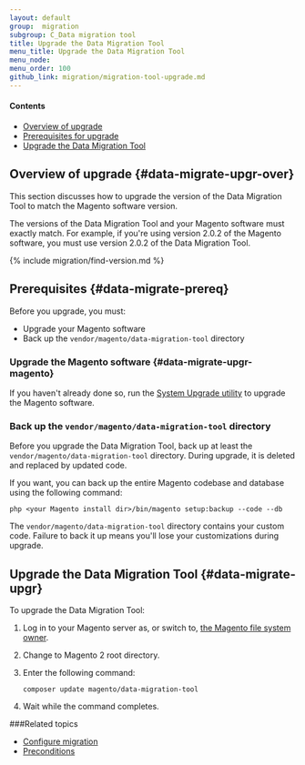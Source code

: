 ```yaml
---
layout: default
group:  migration
subgroup: C_Data migration tool
title: Upgrade the Data Migration Tool
menu_title: Upgrade the Data Migration Tool
menu_node: 
menu_order: 100
github_link: migration/migration-tool-upgrade.md
---
```


#### Contents
*	[Overview of upgrade](#data-migrate-upgr-over)
*	[Prerequisites for upgrade](#data-migrate-upgr-prereq)
*	[Upgrade the Data Migration Tool](#data-migrate-upgr)

## Overview of upgrade {#data-migrate-upgr-over}
This section discusses how to upgrade the version of the Data Migration Tool to match the Magento software version.

The versions of the Data Migration Tool and your Magento software must exactly match. For example, if you're using version 2.0.2 of the Magento software, you must use version 2.0.2 of the Data Migration Tool.

{% include migration/find-version.md %}

## Prerequisites {#data-migrate-prereq}
Before you upgrade, you must:

*	Upgrade your Magento software
*	Back up the `vendor/magento/data-migration-tool` directory

### Upgrade the Magento software {#data-migrate-upgr-magento}
If you haven't already done so, run the <a href="{{ site.gdeurl21 }}comp-mgr/upgrader/upgrade-start.html">System Upgrade utility</a> to upgrade the Magento software.

### Back up the `vendor/magento/data-migration-tool` directory
Before you upgrade the Data Migration Tool, back up at least the `vendor/magento/data-migration-tool` directory. During upgrade, it is deleted and replaced by updated code.

If you want, you can back up the entire Magento codebase and database using the following command:

	php <your Magento install dir>/bin/magento setup:backup --code --db

<div class="bs-callout bs-callout-warning">
    <p>The <code>vendor/magento/data-migration-tool</code> directory contains your custom code. Failure to back it up means you'll lose your customizations during upgrade.</p>
</div>

## Upgrade the Data Migration Tool {#data-migrate-upgr}
To upgrade the Data Migration Tool:

1.	Log in to your Magento server as, or switch to, <a href="{{ site.gdeurl21 }}install-gde/prereq/apache-user.html">the Magento file system owner</a>.
2.	Change to Magento 2 root directory.
3.	Enter the following command:

		composer update magento/data-migration-tool
4.	Wait while the command completes.

###Related topics

* <a href="{{ site.gdeurl21 }}migration/migration-tool-configure.html">Configure migration</a>
* <a href="{{ site.gdeurl21 }}migration/migration-tool-preconditions.html">Preconditions</a>
